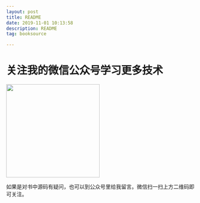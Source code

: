 ```yaml
---
layout: post
title: README
date: 2019-11-01 10:13:58
description: README
tag: booksource

---
```


# 关注我的微信公众号学习更多技术

<img src="https://raw.githubusercontent.com/guolindev/booksource/master/qrcode.jpg" width="250" />

如果是对书中源码有疑问，也可以到公众号里给我留言。微信扫一扫上方二维码即可关注。
